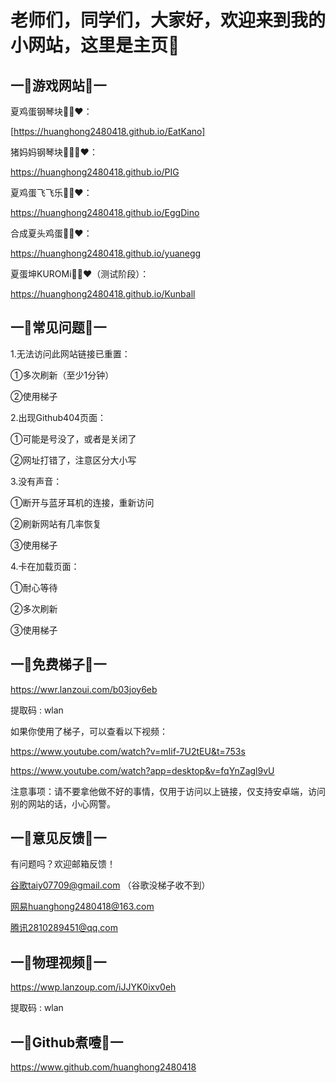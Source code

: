 # 老师们，同学们，大家好，欢迎来到我的小网站，这里是主页🌝

## 一🌸游戏网站🌸一

夏鸡蛋钢琴块🐔🥚❤：

[https://huanghong2480418.github.io/EatKano]

猪妈妈钢琴块🐷👩‍🦰❤：

https://huanghong2480418.github.io/PIG

夏鸡蛋飞飞乐🐔🥚❤：

https://huanghong2480418.github.io/EggDino

合成夏头鸡蛋🐔🥚❤：

https://huanghong2480418.github.io/yuanegg

夏蛋坤KUROMi🐔🥚❤（测试阶段）：

https://huanghong2480418.github.io/Kunball

## 一🌸常见问题🌸一

1.无法访问此网站链接已重置：

①多次刷新（至少1分钟）

②使用梯子

2.出现Github404页面：

①可能是号没了，或者是关闭了

②网址打错了，注意区分大小写

3.没有声音：

①断开与蓝牙耳机的连接，重新访问

②刷新网站有几率恢复

③使用梯子

4.卡在加载页面：

①耐心等待

②多次刷新

③使用梯子

## 一🌸免费梯子🌸一

https://wwr.lanzoui.com/b03joy6eb

提取码 : wlan

如果你使用了梯子，可以查看以下视频：

https://www.youtube.com/watch?v=mIif-7U2tEU&t=753s

https://www.youtube.com/watch?app=desktop&v=fqYnZagl9vU

注意事项：请不要拿他做不好的事情，仅用于访问以上链接，仅支持安卓端，访问别的网站的话，小心网警。

## 一🌸意见反馈🌸一

有问题吗？欢迎邮箱反馈！

谷歌taiy07709@gmail.com
（谷歌没梯子收不到）

网易huanghong2480418@163.com

腾讯2810289451@qq.com

## 一🌸物理视频🌸一

https://wwp.lanzoup.com/iJJYK0ixv0eh

提取码 : wlan

## 一🌸Github煮噎🌸一

https://www.github.com/huanghong2480418

